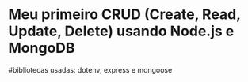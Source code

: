 # Meu primeiro CRUD (Create, Read, Update, Delete) usando Node.js e MongoDB

#bibliotecas usadas: dotenv, express e mongoose

